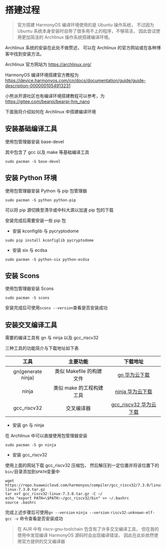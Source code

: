 # 搭建过程

> 官方搭建 HarmonyOS 编译环境使用的是 Ubuntu 操作系统，
> 不过因为 Ubuntu 系统本身安装时自带了很多用不上的程序，不够简洁，
> 因此尝试使用更加简洁的 Archlinux 操作系统搭建编译环境。

Archlinux 系统的安装在此处不做赘述，
可以在 Archlinux 的官方网站或在各种博客中找到安装方法。

Archlinux 官方网站为 <https://archlinux.org/>

HarmonyOS 编译环境搭建官方教程为 <https://device.harmonyos.com/cn/docs/documentation/guide/guide-description-0000001054913231>

小熊派开源社区也有编译环境搭建教程可以参考，为 <https://gitee.com/bearpi/bearpi-hm_nano>

下面我将介绍如何在 Archlinux 中搭建编译环境

## 安装基础编译工具

使用包管理器安装 base-devel

其中包含了 gcc 以及 make 等基础编译工具

```shell
sudo pacman -S base-devel
```

## 安装 Python 环境

使用包管理器安装 Python 与 pip 包管理器

```shell
sudo pacman -S python python-pip
```

可以将 pip 源切换至清华或中科大源以加速 pip 包的下载

安装完成后需要安装一些 pip 包

- 安装 kconfiglib 与 pycryptodome

```shell
sudo pip install kconfiglib pycryptodome
```

- 安装 six 与 ecdsa

```shell
sudo pacman -S python-six python-ecdsa
```

## 安装 Scons

使用包管理器安装 Scons

```shell
sudo pacman -S scons
```

安装完成后可使用`scons --version`查看是否安装成功

## 安装交叉编译工具

需要的编译工具有 gn 与 ninja 以及 gcc_riscv32

三种工具的功能简介与下载地址如下表

|工具|主要功能|下载地址|
|:--:|:------:|:------:|
|gn\(generate ninja\)|类似 Makefile 的构建文件|[gn 华为云下载](https://repo.huaweicloud.com/harmonyos/compiler/gn/1523/linux/gn.1523.tar)|
|ninja|类似 make 的工程构建工具|[ninja 华为云下载](https://repo.huaweicloud.com/harmonyos/compiler/ninja/1.9.0/linux/ninja.1.9.0.tar)|
|gcc_riscv32|交叉编译器|[gcc_riscv32 华为云下载](https://repo.huaweicloud.com/harmonyos/compiler/gcc_riscv32/7.3.0/linux/gcc_riscv32-linux-7.3.0.tar.gz)|

- 安装 gn 与 ninja

在 Archlinux 中可以直接使用包管理器安装

```shell
sudo pacman -S gn ninja
```

- 安装 gcc_riscv32

使用上面的网站下载 gcc_riscv32 压缩包，
然后解压到一定位置并将该位置下的`bin/`目录添加到`$PATH`变量中

```shell
wget https://repo.huaweicloud.com/harmonyos/compiler/gcc_riscv32/7.3.0/linux/gcc_riscv32-linux-7.3.0.tar.gz
tar xvf gcc_riscv32-linux-7.3.0.tar.gz -C ~/
echo "export PATH=\$PATH:~/gcc_riscv32/bin" >> ~/.bashrc
source .bashrc
```

完成上述步骤后可使用`gn --version` `ninja --version` `riscv32-unknown-elf-gcc -v`
命令查看是否安装成功

> 在 AUR 中有 riscv-gnu-toolchain 包含有了许多交叉编译工具，
> 但在我的使用中发现编译 HarmonyOS 源码时会出现编译错误，
> 因此在此处依然使用官方提供的交叉编译器
